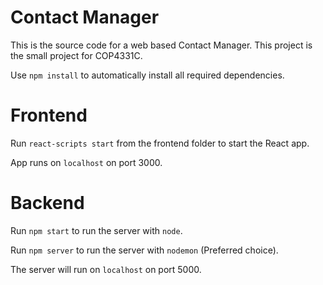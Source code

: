 # Contact Manager
This is the source code for a web based Contact Manager. This project is the small project for COP4331C.

Use `npm install` to automatically install all required dependencies.

# Frontend
Run `react-scripts start` from the frontend folder to start the React app.

App runs on `localhost` on port 3000.

# Backend
Run `npm start` to run the server with `node`.

Run `npm server` to run the server with `nodemon` (Preferred choice).

The server will run on `localhost` on port 5000.
